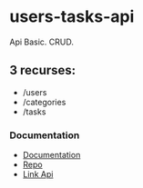 # users-tasks-api
Api Basic. CRUD.
## 3 recurses:
- /users
- /categories
- /tasks

### Documentation
- [Documentation](https://documenter.getpostman.com/view/25680776/2s946chueo)
- [Repo](https://documenter.getpostman.com/view/25680776/2s946chueo)
- [Link Api](https://user-task-api.onrender.com/)
